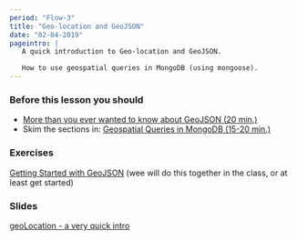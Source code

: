 ```yaml
---
period: "Flow-3"
title: "Geo-location and GeoJSON"
date: "02-04-2019"
pageintro: | 
   A quick introduction to Geo-location and GeoJSON. 

   How to use geospatial queries in MongoDB (using mongoose).
---
```


### Before this lesson you should
<!--readings_begin-->
- [More than you ever wanted to know about GeoJSON (20 min.)](https://macwright.org/2015/03/23/geojson-second-bite)
- Skim the sections in: [Geospatial Queries in MongoDB (15-20 min.)](https://docs.mongodb.com/manual/geospatial-queries/)
<!--readings_end-->


### Exercises
<!--exercises_begin-->
[Getting Started with GeoJSON](https://docs.google.com/document/d/1AmOU_c_ELEyn522X1j8rFnfUAt7u8fMpvH7t-KshS1s/edit?usp=sharing) (wee will do this together in the class, or at least get started)
 <!--exercises_end-->

### Slides
[geoLocation - a very quick intro](https://docs.google.com/presentation/d/1vrHg25THjO3nar--glMoolsrVhzZRg4rc_khqdVn4sU/edit?usp=sharing)
